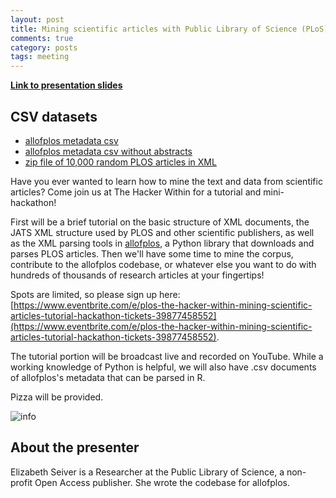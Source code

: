 ```yaml
---
layout: post
title: Mining scientific articles with Public Library of Science (PLoS) -- Elizabeth Seiver
comments: true
category: posts
tags: meeting
---
```


**[Link to presentation slides](http://www.thehackerwithin.org/berkeley/plos.html)**

## CSV datasets
- [allofplos metadata csv](https://drive.google.com/open?id=0B_JDnoghFeEKQWlNUUJtY1pIY3c)
- [allofplos metadata csv without abstracts](https://drive.google.com/open?id=0B_JDnoghFeEKeEp6S0R2Sm1YcEk)
- [zip file of 10,000 random PLOS articles in XML](https://drive.google.com/open?id=0B_JDnoghFeEKLTlJT09IckMwOFk)

Have you ever wanted to learn how to mine the text and data from scientific articles? Come join us at The Hacker Within for a tutorial and mini-hackathon!

First will be a brief tutorial on the basic structure of XML documents, the JATS XML structure used by PLOS and other scientific publishers, as well as the XML parsing tools in [allofplos](https://github.com/PLOS/allofplos), a Python library that downloads and parses PLOS articles. Then we'll have some time to mine the corpus, contribute to the allofplos codebase, or whatever else you want to do with hundreds of thousands of research articles at your fingertips!

Spots are limited, so please sign up here: [https://www.eventbrite.com/e/plos-the-hacker-within-mining-scientific-articles-tutorial-hackathon-tickets-39877458552](https://www.eventbrite.com/e/plos-the-hacker-within-mining-scientific-articles-tutorial-hackathon-tickets-39877458552).

The tutorial portion will be broadcast live and recorded on YouTube. While a working knowledge of Python is helpful, we will also have .csv documents of allofplos's metadata that can be parsed in R.

Pizza will be provided.

![info](http://www.thehackerwithin.org/berkeley/images/2017-plos-hackathon.png)

## About the presenter
Elizabeth Seiver is a Researcher at the Public Library of Science, a non-profit Open Access publisher. She wrote the codebase for allofplos.

